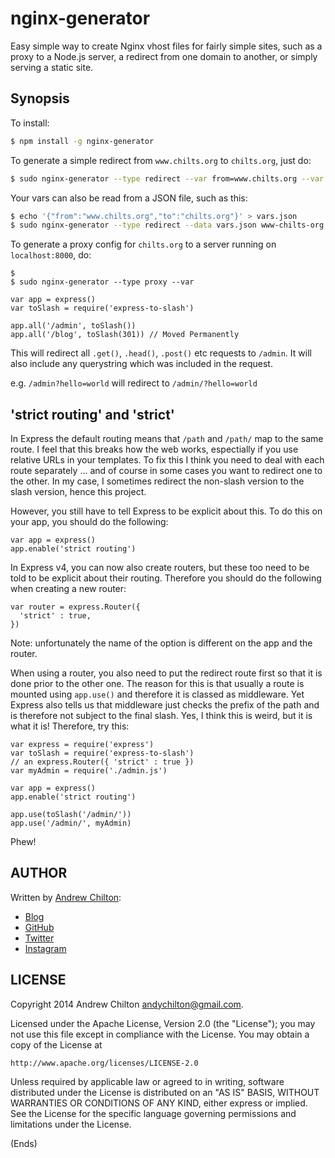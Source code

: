 # nginx-generator #

Easy simple way to create Nginx vhost files for fairly simple sites, such as a proxy to a Node.js server,
a redirect from one domain to another, or simply serving a static site.

## Synopsis ##

To install:

```bash
$ npm install -g nginx-generator
```

To generate a simple redirect from `www.chilts.org` to `chilts.org`, just do:

```bash
$ sudo nginx-generator --type redirect --var from=www.chilts.org --var to=chilts.org www-chilts-org
```

Your vars can also be read from a JSON file, such as this:

```bash
$ echo '{"from":"www.chilts.org","to":"chilts.org"}' > vars.json
$ sudo nginx-generator --type redirect --data vars.json www-chilts-org
```

To generate a proxy config for `chilts.org` to a server running on `localhost:8000`, do:

```
$ 
$ sudo nginx-generator --type proxy --var 
```

```
var app = express()
var toSlash = require('express-to-slash')

app.all('/admin', toSlash())
app.all('/blog', toSlash(301)) // Moved Permanently
```

This will redirect all `.get()`, `.head()`, `.post()` etc requests to `/admin`. It will also include any querystring
which was included in the request.

e.g. `/admin?hello=world` will redirect to `/admin/?hello=world`

## 'strict routing' and 'strict'

In Express the default routing means that `/path` and `/path/` map to the same route. I feel that this breaks how the
web works, espectially if you use relative URLs in your templates. To fix this I think you need to deal with each route
separately ... and of course in some cases you want to redirect one to the other. In my case, I sometimes redirect the
non-slash version to the slash version, hence this project.

However, you still have to tell Express to be explicit about this. To do this on your app, you should do the following:

```
var app = express()
app.enable('strict routing')
```

In Express v4, you can now also create routers, but these too need to be told to be explicit about their
routing. Therefore you should do the following when creating a new router:

```
var router = express.Router({
  'strict' : true,
})
```

Note: unfortunately the name of the option is different on the app and the router.

When using a router, you also need to put the redirect route first so that it is done prior to the other one. The
reason for this is that usually a route is mounted using `app.use()` and therefore it is classed as middleware. Yet
Express also tells us that middleware just checks the prefix of the path and is therefore not subject to the final
slash. Yes, I think this is weird, but it is what it is! Therefore, try this:

```
var express = require('express')
var toSlash = require('express-to-slash')
// an express.Router({ 'strict' : true })
var myAdmin = require('./admin.js')

var app = express()
app.enable('strict routing')

app.use(toSlash('/admin/'))
app.use('/admin/', myAdmin)
```

Phew!

## AUTHOR ##

Written by [Andrew Chilton](http://chilts.org/):

* [Blog](http://chilts.org/)
* [GitHub](https://github.com/chilts)
* [Twitter](https://twitter.com/andychilton)
* [Instagram](http://instagram.com/thechilts)

## LICENSE ##

Copyright 2014 Andrew Chilton <andychilton@gmail.com>.

Licensed under the Apache License, Version 2.0 (the "License");
you may not use this file except in compliance with the License.
You may obtain a copy of the License at

    http://www.apache.org/licenses/LICENSE-2.0

Unless required by applicable law or agreed to in writing, software
distributed under the License is distributed on an "AS IS" BASIS,
WITHOUT WARRANTIES OR CONDITIONS OF ANY KIND, either express or implied.
See the License for the specific language governing permissions and
limitations under the License.

(Ends)
